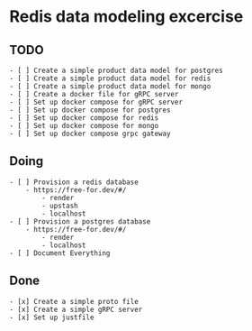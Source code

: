 # Redis data modeling excercise

## TODO

    - [ ] Create a simple product data model for postgres
    - [ ] Create a simple product data model for redis
    - [ ] Create a simple product data model for mongo
    - [ ] Create a docker file for gRPC server
    - [ ] Set up docker compose for gRPC server
    - [ ] Set up docker compose for postgres
    - [ ] Set up docker compose for redis
    - [ ] Set up docker compose for mongo
    - [ ] Set up docker compose grpc gateway

## Doing

    - [ ] Provision a redis database
        - https://free-for.dev/#/
            - render
            - upstash
            - localhost
    - [ ] Provision a postgres database
        - https://free-for.dev/#/
            - render
            - localhost
    - [ ] Document Everything

## Done

    - [x] Create a simple proto file
    - [x] Create a simple gRPC server
    - [x] Set up justfile
